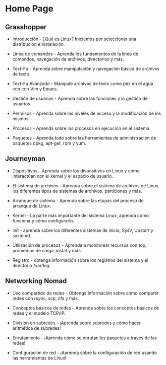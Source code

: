 # Home Page

## Grasshopper

* Introducción - ̉̉¿Qué es Linux? Iniciemos por seleccionar una distribución e instalación.

* Línea de comandos - Aprenda los fundamentos de la línea de comandos, navegación de archivos, directorios y más.

* Text-Fu - Aprenda sobre manipulación y navegación básica de archivos de texto.

* Text-Fu Avanzado - Manipule archivos de texto como pez en el agua con con Vim y Emacs.

* Gestión de usuarios - Aprenda sobre las funciones y la gestión de usuarios.

* Permisos - Aprenda sobre los niveles de acceso y la modificación de los mismos.

* Procesos - Aprenda sobre los procesos en ejecución en el sistema.

* Paquetes - Aprenda todo sobre las herramientas de administración de paquetes dpkg, apt-get, rpm y yum.


## Journeyman

* Dispositivos - Aprenda sobre los dispositivos en Linux y cómo interactúan con el kernel y el espacio de usuario.

* El sistema de archivos - Aprenda sobre el sistema de archivos de Linux, los diferentes tipos de sistemas de archivos, particiones y más.

* Arranque de sistema - Aprenda sobre las etapas del proceso de arranque de Linux.

* Kernel - La parte más importante del sistema Linux, aprenda cómo funciona y cómo configurarlo.

* Init - aprenda sobre los diferentes sistemas de inicio, SysV, Upstart y systemd.

* Utilización de procesos - Aprenda a monitorear recursos con top, promedios de carga, iostat y más.

* Registro - obtenga información sobre los registros del sistema y el directorio /var/log.


## Networking Nomad

* Uso compartido de redes - Obtenga información sobre cómo compartir redes con rsync, scp, nfs y más.

* Conceptos básicos de redes - Aprenda sobre los conceptos básicos de redes y el modelo TCP/IP.

* División en subredes - ¡Aprenda sobre subredes y cómo hacer aritmética de subredes!

* Enrutamiento - ¡Aprenda cómo se enrutan los paquetes a través de las redes!

* Configuración de red - ¡Aprenda sobre la configuración de red usando las herramientas de Linux!
